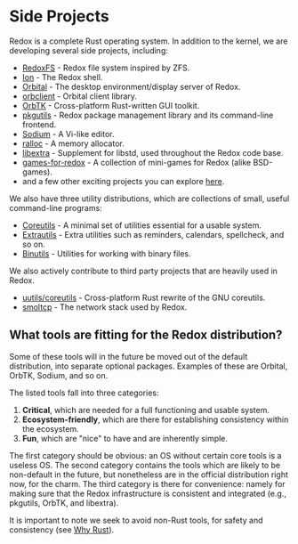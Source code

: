 Side Projects
=============

Redox is a complete Rust operating system.
In addition to the kernel, we are developing several side projects, including:

- [RedoxFS](https://gitlab.redox-os.org/redox-os/redoxfs) - Redox file system inspired by ZFS.
- [Ion](https://gitlab.redox-os.org/redox-os/ion) - The Redox shell.
- [Orbital](https://gitlab.redox-os.org/redox-os/orbital) - The desktop environment/display server of Redox.
- [orbclient](https://gitlab.redox-os.org/redox-os/orbclient) - Orbital client library.
- [OrbTK](https://gitlab.redox-os.org/redox-os/orbtk) - Cross-platform Rust-written GUI toolkit.
- [pkgutils](https://gitlab.redox-os.org/redox-os/pkgutils) - Redox package management library and its command-line frontend.
- [Sodium](https://gitlab.redox-os.org/redox-os/sodium) - A Vi-like editor.
- [ralloc](https://gitlab.redox-os.org/redox-os/ralloc) - A memory allocator.
- [libextra](https://gitlab.redox-os.org/redox-os/libextra) - Supplement for libstd, used throughout the Redox code base.
- [games-for-redox](https://gitlab.redox-os.org/redox-os/games) - A collection of mini-games for Redox (alike BSD-games).
- and a few other exciting projects you can explore [here](https://gitlab.redox-os.org/redox-os).

We also have three utility distributions, which are collections of small, useful command-line programs:

- [Coreutils](https://gitlab.redox-os.org/redox-os/coreutils) - A minimal set of utilities essential for a usable system.
- [Extrautils](https://gitlab.redox-os.org/redox-os/extrautils) -  Extra utilities such as reminders, calendars, spellcheck, and so on.
- [Binutils](https://gitlab.redox-os.org/redox-os/binutils) - Utilities for working with binary files.

We also actively contribute to third party projects that are heavily used in Redox.

 - [uutils/coreutils](https://github.com/uutils/coreutils) - Cross-platform Rust rewrite of the GNU coreutils.
 - [smoltcp](https://github.com/m-labs/smoltcp) - The network stack used by Redox.

What tools are fitting for the Redox distribution?
-------------------------------------------------

Some of these tools will in the future be moved out of the default distribution, into separate optional packages. Examples of these are Orbital, OrbTK, Sodium, and so on.

The listed tools fall into three categories:

1. **Critical**, which are needed for a full functioning and usable system.
2. **Ecosystem-friendly**, which are there for establishing consistency within the ecosystem.
3. **Fun**, which are "nice" to have and are inherently simple.

The first category should be obvious: an OS without certain core tools is a useless OS. The second category contains the tools which are likely to be non-default in the future, but nonetheless are in the official distribution right now, for the charm. The third category is there for convenience: namely for making sure that the Redox infrastructure is consistent and integrated (e.g., pkgutils, OrbTK, and libextra).

It is important to note we seek to avoid non-Rust tools, for safety and consistency (see [Why Rust](./ch01-06-why-rust.md)).
